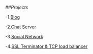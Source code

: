 ##_Projects_

-1.[Blog](1-blog.md)

-2.[Chat Server](2-chat-server.md)

-3.[Social Network](3-social-network.md)

-4.[SSL Terminator & TCP load balancer](4-ssl-tcp.md)
